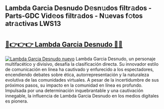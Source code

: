 ## Lambda Garcia Desnudo D𝚎sn𝚞dos filtr𝚊dos - Parts-GDC Vid𝚎os filtr𝚊dos - N𝚞evas f𝚘tos atr𝚊ctivas LWS13

# <h2><a href="http://mb2yxe.tromn.icu/?c=Lambda+Garcia+Desnudo">🔗👉👉👉 Lambda Garcia Desnudo 🔗🔗</a></h2>

[![Lambda Garcia Desnudo nuevo](https://i.imgur.com/pEAQMta.gif)](http://mb2yxe.tromn.icu/?c=Lambda+Garcia+Desnudo)
Lambda Garcia Desnudo, un personaje multifacético y divisivo, desafía la clasificación directa. Su innovador estilo de comunicación en línea ha cautivado y enfurecido a los espectadores, encendiendo debates sobre ética, autorrepresentación y la naturaleza evolutiva de las comunidades virtuales. A pesar de la incertidumbre de sus próximos pasos, su impacto en la comunidad en línea es profundo. Impulsada por una determinación inquebrantable y una cautivación innegable, la influencia de Lambda Garcia Desnudo en los medios digitales es pionera.
